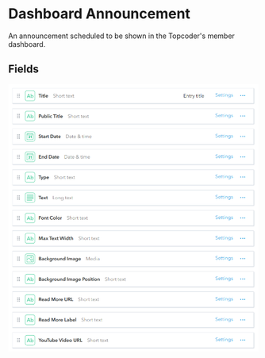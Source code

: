 # Dashboard Announcement
An announcement scheduled to be shown in the Topcoder's member dashboard.

## Fields
![](./pics/DashboardAnnouncement.png)